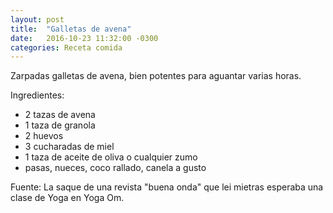 ```yaml
---
layout: post
title:  "Galletas de avena"
date:   2016-10-23 11:32:00 -0300
categories: Receta comida
---
```


Zarpadas galletas de avena, bien potentes para aguantar varias horas.


Ingredientes:
- 2 tazas de avena
- 1 taza de granola
- 2 huevos
- 3 cucharadas de miel
- 1 taza de aceite de oliva o cualquier zumo
- pasas, nueces, coco rallado, canela a gusto



Fuente:
La saque de una revista "buena onda" que lei mietras esperaba una clase de Yoga en Yoga Om.
